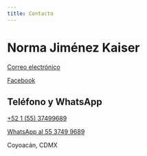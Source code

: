 ```yaml
---
title: Contacto
---
```


# Norma Jiménez Kaiser

[Correo electrónico](contacto@pensionesmexico.org)

[Facebook](https://www.facebook.com/Pensiones-M%C3%A9xico-600957133574453/?modal=admin_todo_tour)

## Teléfono y WhatsApp
[+52 1 (55) 37499689](tel:+5215537499689)

[WhatsApp al 55 3749 9689](https://api.whatsapp.com/send?phone=5215537499689)

Coyoacán, CDMX









